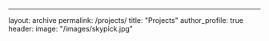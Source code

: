 ---
layout: archive
permalink: /projects/
title: "Projects"
author_profile: true
header:
  image: "/images/skypick.jpg"
